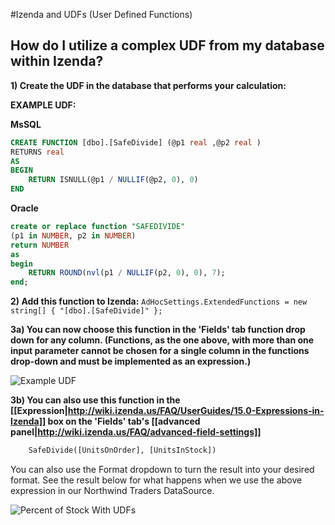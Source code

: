 #Izenda and UDFs (User Defined Functions)

## How do I utilize a complex UDF from my database within Izenda?

**1) Create the UDF in the database that performs your calculation:**

**EXAMPLE UDF:**

**MsSQL**
```sql
CREATE FUNCTION [dbo].[SafeDivide] (@p1 real ,@p2 real )
RETURNS real 
AS
BEGIN
    RETURN ISNULL(@p1 / NULLIF(@p2, 0), 0)
END
```

**Oracle**
```sql
create or replace function "SAFEDIVIDE"
(p1 in NUMBER, p2 in NUMBER)
return NUMBER
as
begin
    RETURN ROUND(nvl(p1 / NULLIF(p2, 0), 0), 7);
end;
```

**2) Add this function to Izenda:**
``AdHocSettings.ExtendedFunctions = new string[] { "[dbo].[SafeDivide]" };``

**3a) You can now choose this function in the 'Fields' tab function drop down for any column. (Functions, as the one above, with more than one input parameter cannot be chosen for a single column in the functions drop-down and must be implemented as an expression.)**

![Example UDF](http://wiki.izenda.us/FAQ/FAQ/udfs_example.png)

**3b) You can also use this function in the [[Expression|http://wiki.izenda.us/FAQ/UserGuides/15.0-Expressions-in-Izenda]] box on the 'Fields' tab's [[advanced panel|http://wiki.izenda.us/FAQ/advanced-field-settings]]**
```sql
    SafeDivide([UnitsOnOrder], [UnitsInStock])
```
You can also use the Format dropdown to turn the result into your desired format. See the result below for what happens when we use the above expression in our Northwind Traders DataSource.

![Percent of Stock With UDFs](http://wiki.izenda.us/FAQ/FAQ/udfs_example_2.png)